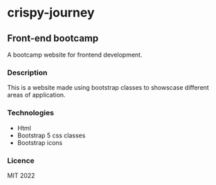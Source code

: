 # crispy-journey
## Front-end bootcamp
A bootcamp website for frontend development.
### Description
This is a website made using bootstrap classes to showscase different areas of application.
### Technologies 
* Html
* Bootstrap 5 css classes
* Bootstrap icons
### Licence 
MIT 2022
